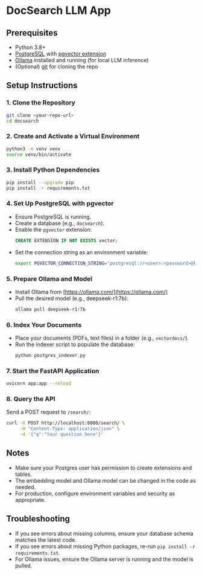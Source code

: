 # DocSearch LLM App

## Prerequisites

- Python 3.8+
- [PostgreSQL](https://www.postgresql.org/) with [pgvector extension](https://github.com/pgvector/pgvector)
- [Ollama](https://ollama.com/) installed and running (for local LLM inference)
- (Optional) [git](https://git-scm.com/) for cloning the repo

## Setup Instructions

### 1. Clone the Repository
```sh
git clone <your-repo-url>
cd docsearch
```

### 2. Create and Activate a Virtual Environment
```sh
python3 -m venv venv
source venv/bin/activate
```

### 3. Install Python Dependencies
```sh
pip install --upgrade pip
pip install -r requirements.txt
```

### 4. Set Up PostgreSQL with pgvector
- Ensure PostgreSQL is running.
- Create a database (e.g., `docsearch`).
- Enable the `pgvector` extension:
  ```sql
  CREATE EXTENSION IF NOT EXISTS vector;
  ```
- Set the connection string as an environment variable:
  ```sh
  export PGVECTOR_CONNECTION_STRING="postgresql://<user>:<password>@localhost:5432/docsearch"
  ```

### 5. Prepare Ollama and Model
- Install Ollama from [https://ollama.com/](https://ollama.com/)
- Pull the desired model (e.g., deepseek-r1:7b):
  ```sh
  ollama pull deepseek-r1:7b
  ```

### 6. Index Your Documents
- Place your documents (PDFs, text files) in a folder (e.g., `vectordocs/`).
- Run the indexer script to populate the database:
  ```sh
  python postgres_indexer.py
  ```

### 7. Start the FastAPI Application
```sh
uvicorn app:app --reload
```

### 8. Query the API
Send a POST request to `/search/`:
```sh
curl -X POST http://localhost:8000/search/ \
     -H "Content-Type: application/json" \
     -d '{"q":"Your question here"}'
```

## Notes
- Make sure your Postgres user has permission to create extensions and tables.
- The embedding model and Ollama model can be changed in the code as needed.
- For production, configure environment variables and security as appropriate.

## Troubleshooting
- If you see errors about missing columns, ensure your database schema matches the latest code.
- If you see errors about missing Python packages, re-run `pip install -r requirements.txt`.
- For Ollama issues, ensure the Ollama server is running and the model is pulled. 